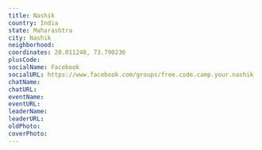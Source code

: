 ```yaml
---
title: Nashik
country: India
state: Maharashtra
city: Nashik
neighborhood: 
coordinates: 20.011248, 73.790236
plusCode:
socialName: Facebook
socialURL: https://www.facebook.com/groups/free.code.camp.your.nashik
chatName:
chatURL:
eventName:
eventURL:
leaderName:
leaderURL:
oldPhoto: 
coverPhoto:
---
```

